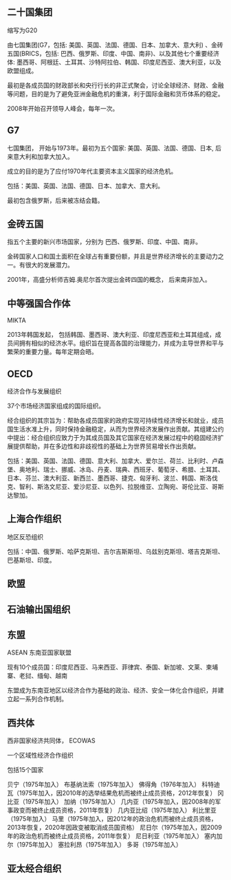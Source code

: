 ## 二十国集团



缩写为G20

由七国集团(G7，包括: 美国、英国、法国、德国、日本、加拿大、意大利) 、金砖五国(BRICS，包括: 巴西、俄罗斯、印度、中国、南非)、以及其他七个重要经济体: 墨西哥、阿根廷、土耳其、沙特阿拉伯、韩国、印度尼西亚、澳大利亚，以及欧盟组成。

最初是各成员国的财政部长和央行行长的非正式聚会，讨论全球经济、财政、金融等问题，目的是为了避免亚洲金融危机的重演，利于国际金融和货币体系的稳定。

2008年开始召开领导人峰会，每年一次。

## G7

七国集团， 开始与1973年。最初为五个国家: 美国、英国、法国、德国、日本, 后来意大利和加拿大加入。

成立的目的是为了应付1970年代主要资本主义国家的经济危机。

包括：美国、英国、法国、德国、日本、加拿大、意大利。

最初包含俄罗斯，后来被冻结会籍。

## 金砖五国

 指五个主要的新兴市场国家，分别为 巴西、俄罗斯、印度、中国、南非。

金砖国家人口和国土面积在全球占有重要份额，并且是世界经济增长的主要动力之一。有很大的发展潜力。

2001年，高盛分析师吉姆.奥尼尔首次提出金砖四国的概念， 后来南非加入。

## 中等强国合作体

MIKTA

2013年韩国发起， 包括韩国、墨西哥、澳大利亚、印度尼西亚和土耳其组成，成员间拥有相似的经济水平。组织旨在提高各国的治理能力，并成为主导世界和平与繁荣的重要力量。每年定期会晤。

## OECD

经济合作与发展组织

37个市场经济国家组成的国际组织。


经合组织的其宗旨为：帮助各成员国家的政府实现可持续性经济增长和就业，成员国生活水准上升，同时保持金融稳定，从而为世界经济发展作出贡献。其组建公约中提出：经合组织应致力于为其成员国及其它国家在经济发展过程中的稳固经济扩展提供帮助，并在多边性和非歧视性的基础上为世界贸易增长作出贡献。

包括：美国、英国、法国、德国、意大利、加拿大、爱尔兰、荷兰、比利时、卢森堡、奥地利、瑞士、挪威、冰岛、丹麦、瑞典、西班牙、葡萄牙、希腊、土耳其、日本、芬兰、澳大利亚、新西兰、墨西哥、捷克、匈牙利、波兰、韩国、斯洛伐克、智利、斯洛文尼亚、爱沙尼亚、以色列、拉脱维亚、立陶宛、哥伦比亚、哥斯达黎加。

## 上海合作组织

地区反恐组织

包括：中国、俄罗斯、哈萨克斯坦、吉尔吉斯斯坦、乌兹别克斯坦、塔吉克斯坦、巴基斯坦、印度。

## 欧盟

## 石油输出国组织

## 东盟


ASEAN  东南亚国家联盟

现有10个成员国：印度尼西亚、马来西亚、菲律宾、泰国、新加坡、文莱、柬埔寨、老挝、缅甸、越南

东盟成为东南亚地区以经济合作为基础的政治、经济、安全一体化合作组织，并建立起一系列合作机制。

## 西共体

‌西非国家经济共同体， ECOWAS

一个区域性经济合作组织

包括15个国家

贝宁（1975年加入） 布基纳法索（1975年加入） 佛得角（1976年加入） 科特迪瓦（1975年加入，因2010年的选举结果危机而被终止成员资格，2012年恢复） 冈比亚（1975年加入） 加纳（1975年加入） 几内亚（1975年加入，因2008年的军事政变而被终止成员资格，2011年恢复） 几内亚比绍（1975年加入） 利比里亚（1975年加入） 马里（1975年加入，因2012年的政治危机而被终止成员资格，2013年恢复，2020年因政变被取消成员国资格） 尼日尔（1975年加入，因2009年的政治危机而被终止成员资格，2011年恢复） 尼日利亚（1975年加入） 塞内加尔（1975年加入） 塞拉利昂（1975年加入） 多哥（1975年加入）


## 亚太经合组织 

